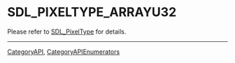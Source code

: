 # SDL_PIXELTYPE_ARRAYU32

Please refer to [SDL_PixelType](SDL_PixelType) for details.

----
[CategoryAPI](CategoryAPI), [CategoryAPIEnumerators](CategoryAPIEnumerators)

